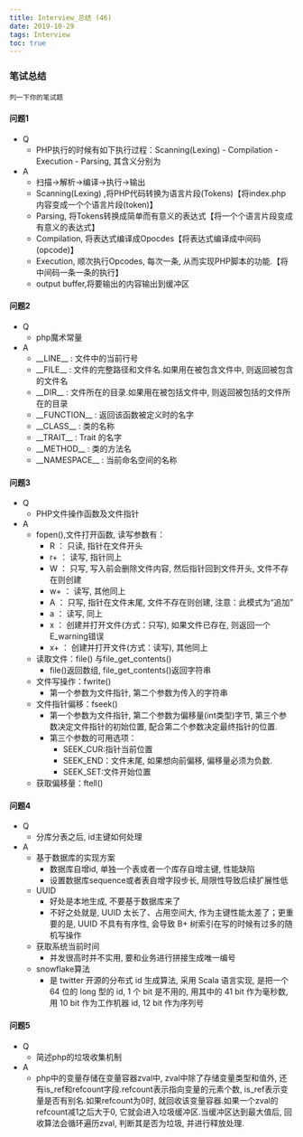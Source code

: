 ```yaml
---
title: Interview_总结 (46)
date: 2019-10-29
tags: Interview
toc: true
---
```


### 笔试总结
    列一下你的笔试题

<!-- more -->

#### 问题1
- Q
    * PHP执行的时候有如下执行过程：Scanning(Lexing) - Compilation - Execution - Parsing, 其含义分别为
- A
    * 扫描->解析->编译->执行->输出
    * Scanning(Lexing) ,将PHP代码转换为语言片段(Tokens)【将index.php内容变成一个个语言片段(token)】
    * Parsing, 将Tokens转换成简单而有意义的表达式【将一个个语言片段变成有意义的表达式】
    * Compilation, 将表达式编译成Opocdes【将表达式编译成中间码(opcode)】
    * Execution, 顺次执行Opcodes, 每次一条, 从而实现PHP脚本的功能.【将中间码一条一条的执行】
    * output buffer,将要输出的内容输出到缓冲区

#### 问题2
- Q
    * php魔术常量
- A
    * \_\_LINE__ : 文件中的当前行号
    * \_\_FILE__ : 文件的完整路径和文件名.如果用在被包含文件中, 则返回被包含的文件名
    * \_\_DIR__ : 文件所在的目录.如果用在被包括文件中, 则返回被包括的文件所在的目录
    * \_\_FUNCTION__ : 返回该函数被定义时的名字
    * \_\_CLASS__ : 类的名称
    * \_\_TRAIT__ : Trait 的名字
    * \_\_METHOD__ : 类的方法名
    * \_\_NAMESPACE__ : 当前命名空间的名称

#### 问题3
- Q
    * PHP文件操作函数及文件指针
- A
    * fopen(),文件打开函数, 读写参数有：
        * R  ： 只读, 指针在文件开头
        * r+ ： 读写, 指针同上
        * W  ： 只写, 写入前会删除文件内容, 然后指针回到文件开头, 文件不存在则创建
        * w+ ： 读写, 其他同上
        * A  ： 只写, 指针在文件末尾, 文件不存在则创建, 注意：此模式为“追加”
        * a  ： 读写,  同上
        * x  ： 创建并打开文件(方式：只写), 如果文件已存在, 则返回一个E_warning错误
        * x+ ： 创建并打开文件(方式：读写), 其他同上
    * 读取文件：file() 与file_get_contents()
        * file()返回数组, file_get_contents()返回字符串
    * 文件写操作：fwrite()
        * 第一个参数为文件指针, 第二个参数为传入的字符串
    * 文件指针偏移：fseek()
        * 第一个参数为文件指针, 第二个参数为偏移量(int类型)字节, 第三个参数决定文件指针的初始位置, 配合第二个参数决定最终指针的位置.
        * 第三个参数的可用选项：
            * SEEK_CUR:指针当前位置
            * SEEK_END：文件末尾, 如果想向前偏移, 偏移量必须为负数.
            * SEEK_SET:文件开始位置
    * 获取偏移量：ftell()

#### 问题4
- Q
    * 分库分表之后, id主键如何处理
- A
    * 基于数据库的实现方案
        * 数据库自增id, 单独一个表或者一个库存自增主键, 性能缺陷
        * 设置数据库sequence或者表自增字段步长, 局限性导致后续扩展性低
    * UUID
        * 好处是本地生成, 不要基于数据库来了
        * 不好之处就是, UUID 太长了、占用空间大, 作为主键性能太差了；更重要的是, UUID 不具有有序性, 会导致 B+ 树索引在写的时候有过多的随机写操作
    * 获取系统当前时间
        * 并发很高时并不实用, 要和业务进行拼接生成唯一编号
    * snowflake算法
        * 是 twitter 开源的分布式 id 生成算法, 采用 Scala 语言实现, 是把一个 64 位的 long 型的 id, 1 个 bit 是不用的, 用其中的 41 bit 作为毫秒数, 用 10 bit 作为工作机器 id, 12 bit 作为序列号

#### 问题5
- Q
    * 简述php的垃圾收集机制
- A
    * php中的变量存储在变量容器zval中, zval中除了存储变量类型和值外, 还有is_ref和refcount字段.refcount表示指向变量的元素个数, is_ref表示变量是否有别名.如果refcount为0时, 就回收该变量容器.如果一个zval的refcount减1之后大于0, 它就会进入垃圾缓冲区.当缓冲区达到最大值后, 回收算法会循环遍历zval, 判断其是否为垃圾, 并进行释放处理.

